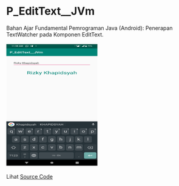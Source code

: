 # P_EditText__JVm
Bahan Ajar Fundamental Pemrograman Java (Android): Penerapan TextWatcher pada Komponen EditText.<br><br>
<img src="https://github.com/RizkyKhapidsyah/P_EditText__JVm/blob/master/results/Screenshot_20191124-113828.png" height=320px width=240px><br><br>
Lihat <a href="https://github.com/RizkyKhapidsyah/P_EditText__JVm/blob/master/app/src/main/java/com/rizkykhapidsyah/p_edittext__jvm/MainActivity.java">Source Code</a>

